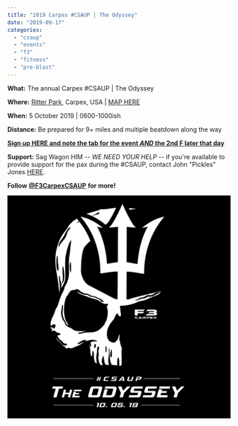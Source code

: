 ```yaml
---
title: "2019 Carpex #CSAUP | The Odyssey"
date: "2019-09-17"
categories: 
  - "csaup"
  - "events"
  - "f3"
  - "fitness"
  - "pre-blast"
---
```


**What:** The annual Carpex #CSAUP | The Odyssey

**Where:** [Ritter Park](https://goo.gl/maps/YCp5qaJSbBfM2Eq48), Carpex, USA | [MAP HERE](https://goo.gl/maps/YCp5qaJSbBfM2Eq48)

**When:** 5 October 2019 | 0600-1000ish

**Distance:** Be prepared for 9+ miles and multiple beatdown along the way

[**Sign up HERE and note the tab for the event _AND_ the 2nd F later that day**](https://docs.google.com/spreadsheets/d/1NPIsrEXeX7jljOX4kfRqZiM_3ra3dQ1Pat0kcehPhUc/edit#gid=784821075)

**Support:** Sag Wagon HIM -- _WE NEED YOUR HELP_ -- if you're available to provide support for the pax during the #CSAUP, contact John "Pickles" Jones [HERE](mailto:jpjonesie0226@gmail.com).

**Follow** [**@F3CarpexCSAUP**](https://twitter.com/f3carpexcsaup) **for more!**

![](images/Carpex-CSAUP-2019-1024x1024.png)
